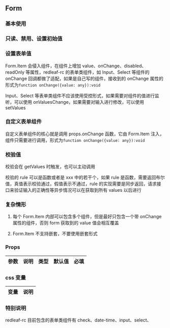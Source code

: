 ## Form

### 基本使用

<!-- <code src="../demo/form/form1.tsx"></code> -->

### 只读、禁用、设置初始值

<!-- <code src="../demo/form/form2.tsx"></code> -->

### 设置表单值

Form.Item 会侵入组件，在组件上增加 value、onChange、disabled、readOnly 等属性，redleaf-rc 的表单类组件，如 Input、Select 等组件的 onChange 回调都做了适配，如果是自己写的组件，接收到的 onChange 属性的形式为`function onChange({value: any}):void`

Input、Select 等表单类组件不应该使用受控形式，如果需要对组件的值进行监听，可以使用 onValuesChange，如果需要对输入进行修改，可以使用 setValues

<!-- <code src="../demo/form/form3.tsx"></code> -->

### 自定义表单组件

自定义表单组件的核心就是调用 props.onChange 函数，它由 Form.Item 注入，组件只需要进行调用，形式为`function onChange({value: any}):void`

<!-- <code src="../demo/form/form4.tsx"></code> -->

### 校验值

校验会在 getValues 时触发，也可以主动调用

校验的 rule 可以是函数或者是 xxx 中的若干个，如果 rule 是函数，需要返回布尔值，真值表示校验通过，假值表示不通过，rule 的实现需要是同步返回，请求接口来验证输入的正确性等异步情况可以在获取到所有 values 以后进行

<code src="../demo/form/form5.tsx"></code>

### 复杂情形

1. 每个 Form.Item 内部可以包含多个组件，但是最好只包含一个带 onChange 属性的组件，否则 form 获取到的 value 值会相互覆盖

2. Form.Item 不支持嵌套，不要使用嵌套形式

<!-- <code src="../demo/form/form12.tsx"></code> -->

### Props

| 参数 | 说明 | 类型 | 默认值 | 必填 |
| ---- | ---- | ---- | ------ | ---- |


### css 变量

| 变量 | 说明 |
| ---- | ---- |


### 特别说明

redleaf-rc 目前包含的表单类组件有 check、date-time、input、select、
